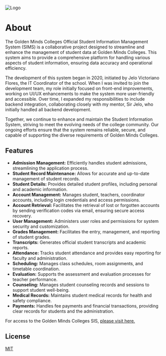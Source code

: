 ![Logo](https://static.goldenmindsbulacan.com/assets/images/dev/52q32112a.png)


# About
The Golden Minds Colleges Official Student Information Management System (SIMS) is a collaborative project designed to streamline and enhance the management of student data at Golden Minds Colleges. This system aims to provide a comprehensive platform for handling various aspects of student information, ensuring data accuracy and operational efficiency.

The development of this system began in 2020, initiated by Jelo Victoriano Flores, the IT Coordinator of the school. When I was invited to join the development team, my role initially focused on front-end improvements, working on UI/UX enhancements to make the system more user-friendly and accessible. Over time, I expanded my responsibilities to include backend integration, collaborating closely with my mentor, Sir Jelo, who initially handled all backend development.

Together, we continue to enhance and maintain the Student Information System, striving to meet the evolving needs of the college community. Our ongoing efforts ensure that the system remains reliable, secure, and capable of supporting the diverse requirements of Golden Minds Colleges.

## Features

- **Admission Management:** Efficiently handles student admissions, streamlining the application process.
- **Student Record Maintenance:** Allows for accurate and up-to-date management of student records.
- **Student Details:** Provides detailed student profiles, including personal and academic information.
- **Account Management:** Manages student, teachers, coordinator accounts, including login credentials and access permissions.
- **Account Retrieval:** Facilitates the retrieval of lost or forgotten accounts by sending verification codes via email, ensuring secure access recovery.
- **User Management:** Administers user roles and permissions for system security and customization.
- **Grades Management:** Facilitates the entry, management, and reporting of student grades.
- **Transcripts:** Generates official student transcripts and academic reports.
- **Attendance:** Tracks student attendance and provides easy reporting for faculty and administration.
- **Scheduling:** Manages class schedules, room assignments, and timetable coordination.
- **Evaluation:** Supports the assessment and evaluation processes for teacher performance.
- **Counseling:** Manages student counseling records and sessions to support student well-being.
- **Medical Records:** Maintains student medical records for health and safety compliance.
- **Payments:** Handles fee payments and financial transactions, providing clear records for students and the administration.



For access to the Golden Minds Colleges SIS, [please visit here.](https://sims.goldenminds.edu.ph/auth/login)


## License

[MIT](https://github.com/javecilla/GMC_SIS/blob/main/LICENSE)
